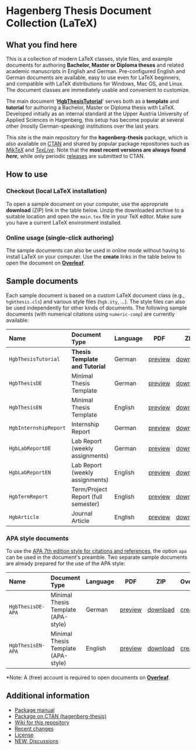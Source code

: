 # Hagenberg Thesis Document Collection (LaTeX)

## What you find here

This is a collection of modern LaTeX classes, style files, and example documents for authoring **Bachelor, Master or Diploma theses** and related academic manuscripts in English and German. 
Pre-configured English and German documents are available, easy to use even for LaTeX beginners, and compatible with LaTeX distributions for Windows, Mac OS, and Linux. The document classes are immediately usable and convenient to customize.

The main document '[**HgbThesisTutorial**](https://github.com/Digital-Media/HagenbergThesis/raw/master/documents/HgbThesisTutorial/main.pdf)' serves both as a **template** and **tutorial** for authoring a Bachelor, Master or Diploma thesis with LaTeX. 
Developed initially as an internal standard at the Upper Austria University of Applied Sciences in Hagenberg, this setup has become popular at several other (mostly German-speaking) institutions over the last years.

This site is the main repository for the **hagenberg-thesis** package, which is also available on [CTAN](https://ctan.org/pkg/hagenberg-thesis) and shared by popular package repositories such as [*MikTeX*](https://miktex.org/) and [*TexLive*](https://www.tug.org/texlive/).
Note that the **most recent versions are always found *here***, while only periodic [releases](https://github.com/Digital-Media/HagenbergThesis/releases) are submitted to CTAN.


## How to use

### Checkout (local LaTeX installation)

To open a sample document on your computer, use the appropriate **download** (ZIP) link in the table below. 
Unzip the downloaded archive to a suitable location and open the `main.tex` file in your TeX editor.
Make sure you have a current LaTeX environment installed.

### Online usage (single-click authoring)

The sample documents can also be used in online mode without having to install LaTeX on your computer.
Use the **create** links in the table below to open the document on **[Overleaf](https://www.overleaf.com/)**.


## Sample documents

Each sample document is based on a custom LaTeX document class (e.g., ``hgbthesis.cls``) and various style files  (``hgb.sty``, ...). The style files can also be used independently for other kinds of documents.
The following sample documents (with numerical citations using `numeric-comp`) are currently available:

| Name | Document Type | Language | PDF | ZIP | Overleaf\* |
| :--- | :--- | --- | --- | --- | --- |
| `HgbThesisTutorial` | **Thesis Template and Tutorial** | German | [preview](https://github.com/Digital-Media/HagenbergThesis/raw/master/documents/HgbThesisTutorial/main.pdf) | [download](https://github.com/Digital-Media/HagenbergThesis/raw/master/documents/HgbThesisTutorial.zip) | [create](https://www.overleaf.com/docs?snip_uri=https://github.com/Digital-Media/HagenbergThesis/raw/master/documents/HgbThesisTutorial.zip) |
| `HgbThesisDE` | Minimal Thesis Template | German | [preview](https://github.com/Digital-Media/HagenbergThesis/raw/master/documents/HgbThesisDE/main.pdf) | [download](https://github.com/Digital-Media/HagenbergThesis/raw/master/documents/HgbThesisDE.zip) | [create](https://www.overleaf.com/docs?snip_uri=https://github.com/Digital-Media/HagenbergThesis/raw/master/documents/HgbThesisDE.zip) |
| `HgbThesisEN` | Minimal Thesis Template | English | [preview](https://github.com/Digital-Media/HagenbergThesis/raw/master/documents/HgbThesisEN/main.pdf) | [download](https://github.com/Digital-Media/HagenbergThesis/raw/master/documents/HgbThesisEN.zip) | [create](https://www.overleaf.com/docs?snip_uri=https://github.com/Digital-Media/HagenbergThesis/raw/master/documents/HgbThesisEN.zip) |
| `HgbInternshipReport` | Internship Report | German | [preview](https://github.com/Digital-Media/HagenbergThesis/raw/master/documents/HgbInternshipReport/main.pdf) | [download](https://github.com/Digital-Media/HagenbergThesis/raw/master/documents/HgbInternshipReport.zip) | [create](https://www.overleaf.com/docs?snip_uri=https://github.com/Digital-Media/HagenbergThesis/raw/master/documents/HgbInternshipReport.zip) |
| `HgbLabReportDE` | Lab Report (weekly assignments) | German | [preview](https://github.com/Digital-Media/HagenbergThesis/raw/master/documents/HgbLabReportDE/main.pdf) | [download](https://github.com/Digital-Media/HagenbergThesis/raw/master/documents/HgbLabReportDE.zip) | [create](https://www.overleaf.com/docs?snip_uri=https://github.com/Digital-Media/HagenbergThesis/raw/master/documents/HgbLabReportDE.zip) |
| `HgbLabReportEN` | Lab Report (weekly assignments) | English | [preview](https://github.com/Digital-Media/HagenbergThesis/raw/master/documents/HgbLabReportEN/main.pdf) | [download](https://github.com/Digital-Media/HagenbergThesis/raw/master/documents/HgbLabReportEN.zip) | [create](https://www.overleaf.com/docs?snip_uri=https://github.com/Digital-Media/HagenbergThesis/raw/master/documents/HgbLabReportEN.zip) |
| `HgbTermReport` | Term/Project Report (full semester) | English | [preview](https://github.com/Digital-Media/HagenbergThesis/raw/master/documents/HgbTermReport/main.pdf) | [download](https://github.com/Digital-Media/HagenbergThesis/raw/master/documents/HgbTermReport.zip) | [create](https://www.overleaf.com/docs?snip_uri=https://github.com/Digital-Media/HagenbergThesis/raw/master/documents/HgbTermReport.zip) |
| `HgbArticle` | Journal Article | English | [preview](https://github.com/Digital-Media/HagenbergThesis/raw/master/documents/HgbArticle/main.pdf) | [download](https://github.com/Digital-Media/HagenbergThesis/raw/master/documents/HgbArticle.zip) | [create](https://www.overleaf.com/docs?snip_uri=https://github.com/Digital-Media/HagenbergThesis/raw/master/documents/HgbArticle.zip) |

### APA style documents

To use the [APA 7th edition style for citations and references](https://apastyle.apa.org/style-grammar-guidelines/references/), the option `apa` can be used in the document's preamble. Two separate sample documents are already prepared for the use of the APA style:

| Name | Document Type | Language | PDF | ZIP | Overleaf\* |
| :--- | :--- | --- | --- | --- | --- |
| `HgbThesisDE-APA` | Minimal Thesis Template (APA-style) | German | [preview](https://github.com/Digital-Media/HagenbergThesis/raw/master/documents/HgbThesisDE-APA/main.pdf) | [download](https://github.com/Digital-Media/HagenbergThesis/raw/master/documents/HgbThesisDE-APA.zip) | [create](https://www.overleaf.com/docs?snip_uri=https://github.com/Digital-Media/HagenbergThesis/raw/master/documents/HgbThesisDE-APA.zip) |
| `HgbThesisEN-APA` | Minimal Thesis Template (APA-style) | English | [preview](https://github.com/Digital-Media/HagenbergThesis/raw/master/documents/HgbThesisEN-APA/main.pdf) | [download](https://github.com/Digital-Media/HagenbergThesis/raw/master/documents/HgbThesisEN-APA.zip) | [create](https://www.overleaf.com/docs?snip_uri=https://github.com/Digital-Media/HagenbergThesis/raw/master/documents/HgbThesisEN-APA.zip) |

\*Note: A (free) account is required to open documents on **[Overleaf](https://www.overleaf.com/)**.


## Additional information

* [Package manual](https://github.com/Digital-Media/HagenbergThesis/raw/master/documents/Manual/main.pdf)
* [Package on CTAN (hagenberg-thesis)](https://ctan.org/pkg/hagenberg-thesis)
* [Wiki for this repository](https://github.com/Digital-Media/HagenbergThesis/wiki)
* [Recent changes](CHANGELOG.md)
* [License](LICENSE.md)
* [NEW: Discussions](https://github.com/Digital-Media/HagenbergThesis/discussions)

